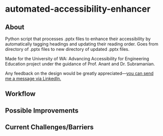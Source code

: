 # automated-accessibility-enhancer
## About
Python script that processes .pptx files to enhance their accessibility by automatically tagging headings and updating their reading order. Goes from directory of .pptx files to new directory of updated .pptx files.

Made for the University of WA: Advancing Accessibility for Engineering Education project under the guidance of Prof. Anant and Dr. Subramanian.

Any feedback on the design would be greatly appreciated—[you can send me a message via LinkedIn.](https://www.linkedin.com/in/tanya-nair-617473287/)
## Workflow

## Possible Improvements

## Current Challenges/Barriers
